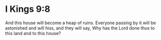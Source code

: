 # I Kings 9:8

And this house will become a heap of ruins. Everyone passing by it will be astonished and will hiss, and they will say, Why has the Lord done thus to this land and to this house?
